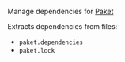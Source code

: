 Manage dependencies for [Paket](https://fsprojects.github.io/Paket/)

Extracts dependencies from files:

- `paket.dependencies`
- `paket.lock`
